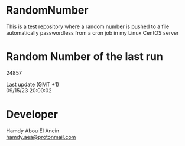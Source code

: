 # RandomNumber    
This is a test repository where a random number is pushed to a file automatically passwordless from a cron job in my Linux CentOS server    
# Random Number of the last run   
24857
      
Last update (GMT +1)    
09/15/23 20:00:02
# Developer    
Hamdy Abou El Anein   
hamdy.aea@protonmail.com
